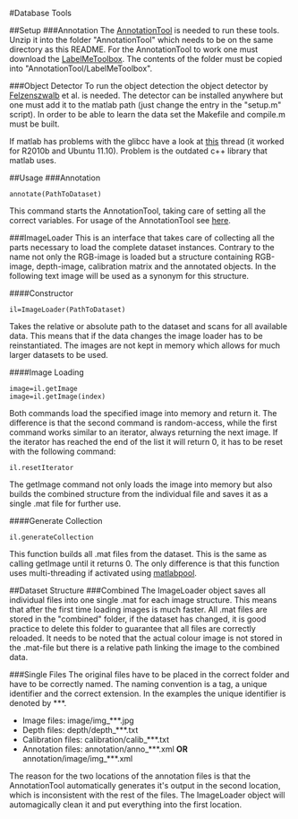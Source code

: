 #Database Tools

##Setup
###Annotation
The [AnnotationTool](http://www.ipb.uni-bonn.de/html_pages_software/annotation-tool/downloads/08-11-21-annotation-tool-v-2-40.zip) is needed to run these tools. Unzip it into the folder "AnnotationTool" which needs to be on the same directory as this README. For the AnnotationTool to work one must download the [LabelMeToolbox](http://labelme.csail.mit.edu/LabelMeToolbox/LabelMeToolbox.zip). The contents of the folder must be copied into "AnnotationTool/LabelMeToolbox".

###Object Detector
To run the object detection the object detector by [Felzenszwalb](http://www.cs.brown.edu/~pff/latent/voc-release4.01.tgz) et al. is needed. The detector can be installed anywhere but one must add it to the matlab path (just change the entry in the "setup.m" script). In order to be able to learn the data set the Makefile and compile.m must be built.

If matlab has problems with the glibcc have a look at [this](http://www.mathworks.com/matlabcentral/answers/8079-how-to-get-working-matlab-coder-in-linux) thread (it worked for R2010b and Ubuntu 11.10). Problem is the outdated c++ library that matlab uses.

##Usage
###Annotation

	annotate(PathToDataset)

This command starts the AnnotationTool, taking care of setting all the correct variables. For usage of the AnnotationTool see [here](http://www.ipb.uni-bonn.de/html_pages_software/annotation-tool/index.html).

###ImageLoader
This is an interface that takes care of collecting all the parts necessary to load the complete dataset instances. Contrary to the name not only the RGB-image is loaded but a structure containing RGB-image, depth-image, calibration matrix and the annotated objects. In the following text image will be used as a synonym for this structure.

####Constructor

	il=ImageLoader(PathToDataset)

Takes the relative or absolute path to the dataset and scans for all available data. This means that if the data changes the image loader has to be reinstantiated. The images are not kept in memory which allows for much larger datasets to be used.

####Image Loading

	image=il.getImage
	image=il.getImage(index)

Both commands load the specified image into memory and return it. The difference is that the second command is random-access, while the first command works similar to an iterator, always returning the next image. If the iterator has reached the end of the list it will return 0, it has to be reset with the following command:

	il.resetIterator

The getImage command not only loads the image into memory but also builds the combined structure from the individual file and saves it as a single .mat file for further use.

####Generate Collection

	il.generateCollection

This function builds all .mat files from the dataset. This is the same as calling getImage until it  returns 0. The only difference is that this function uses multi-threading if activated using [matlabpool](http://www.mathworks.ch/help/toolbox/distcomp/matlabpool.html).

##Dataset Structure
###Combined
The ImageLoader object saves all individual files into one single .mat for each image structure. This means that after the first time loading images is much faster. All .mat files are stored in the "combined" folder, if the dataset has changed, it is good practice to delete this folder to guarantee that all files are correctly reloaded. It needs to be noted that the actual colour image is not stored in the .mat-file but there is a relative path linking the image to the combined data.

###Single Files
The original files have to be placed in the correct folder and have to be correctly named. The naming convention is a tag, a unique identifier and the correct extension. In the examples the unique identifier is denoted by \*\*\*.

* Image files: image/img\_\*\*\*.jpg
* Depth files: depth/depth\_\*\*\*.txt
* Calibration files: calibration/calib\_\*\*\*.txt
* Annotation files: annotation/anno\_\*\*\*.xml __OR__ annotation/image/img\_\*\*\*.xml

The reason for the two locations of the annotation files is that the AnnotationTool automatically generates it's output in the second location, which is inconsistent with the rest of the files. The ImageLoader object will automagically clean it and put everything into the first location.
